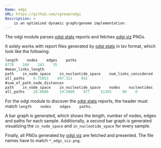 ```yaml
---
Name: odgi
URL: https://github.com/vgteam/odgi
Description: >
    is an optimized dynamic graph/genome implementation.
---
```


The odgi module parses [odgi stats](https://pangenome.github.io/odgi/odgi_docs.html#_odgi_stats1) reports and fetches [odgi viz](https://pangenome.github.io/odgi/odgi_docs.html#_odgi_viz1) PNGs.

It solely works with report files generated by [odgi stats](https://pangenome.github.io/odgi/odgi_docs.html#_odgi_stats1) in tsv format, which look like the following:

```ts
length    nodes    edges    paths
8778    168    243    35
#mean_links_length
path    in_node_space    in_nucleotide_space    num_links_considered
all_paths    9.75053    497.321    942
#sum_of_path_node_distances
path    in_node_space    in_nucleotide_space    nodes    nucleotides    num_penalties    num_penalties_different_orientation
all_paths    20.0686     19.5609    977     51365     90    0
```

For the odgi module to discover the [odgi stats](https://pangenome.github.io/odgi/odgi_docs.html#_odgi_stats1) reports, the header must match ```length    nodes    edges    paths```.

A bar graph is generated, which shows the length, number of nodes, edges and paths for each sample.
Additionally, a second bar graph is generated visualizing the ```in_node_space``` and ```in_nucleotide_space``` for every sample. 

Finally, all PNGs generated by [odgi viz](https://pangenome.github.io/odgi/odgi_docs.html#_odgi_viz1) are fetched and presented.
The file names have to match ```*_odgi_viz.png```.